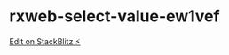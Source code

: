 # rxweb-select-value-ew1vef

[Edit on StackBlitz ⚡️](https://stackblitz.com/edit/rxweb-select-value-yyweu7)